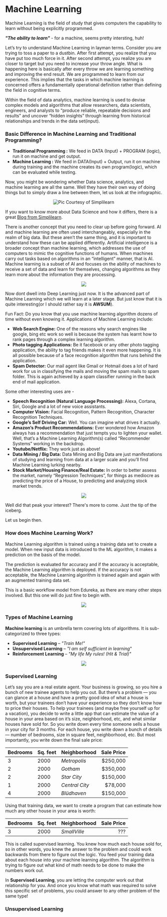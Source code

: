 # Machine Learning

Machine Learning is the field of study that gives computers the capability to learn without being explicitly programmed. 

**_"The ability to learn"_** - for a machine, seems pretty intersting, huh!

Let’s try to understand Machine Learning in layman terms. Consider you are trying to toss a paper to a dustbin.
After first attempt, you realize that you have put too much force in it. After second attempt, you realize you are closer to target but you need to increase your throw angle. What is happening here is basically after every throw we are learning something and improving the end result. We are programmed to learn from our experience.
This implies that the tasks in which machine learning is concerned offers a fundamentally operational definition rather than defining the field in cognitive terms.

Within the field of data analytics, machine learning is used to devise complex models and algorithms that allow researchers, data scientists, engineers, and analysts to “produce reliable, repeatable decisions and results” and uncover “hidden insights” through learning from historical relationships and trends in the data set(input).

### Basic Difference in Machine Learning and Traditional Programming?
* **Traditional Programming :** We feed in DATA (Input) + PROGRAM (logic), run it on machine and get output.
* **Machine Learning :** We feed in DATA(Input) + Output, run it on machine during training and the machine creates its own program(logic), which can be evaluated while testing.

Now, you might be wondering whether Data science, analytics, and machine learning are all the same. Well they have their own way of doing things but to simply draw a line between them, let us look at the infographic.

<p align="center">
  <img src="https://www.simplilearn.com/ice9/article_detailed_content_img/data-science-data-analytics-machine-learning.jpg" alt="Pic Courtesy of Simplilearn">
</p>

If you want to know more about Data Science and how it differs, there is a great [Blog from Simplilearn](https://www.simplilearn.com/data-science-vs-data-analytics-vs-machine-learning-article).

There is another concept that you need to clear up before going forward. AI and machine learning are often used interchangeably, especially in the realm of big data. But these aren’t the same thing, and it is important to understand how these can be applied differently.
Artificial intelligence is a broader concept than machine learning, which addresses the use of computers to mimic the cognitive functions of humans. When machines carry out tasks based on algorithms in an “intelligent” manner, that is AI. Machine learning is a subset of AI and focuses on the ability of machines to receive a set of data and learn for themselves, changing algorithms as they learn more about the information they are processing.

<p align="center">
  <img src="https://www.mytectra.com/media/wysiwyg/Blog/deep-learning.png">
</p>

Now dont dwell into Deep Learning just now. It is the advanced part of Machine Learning which we will learn at a later stage. But just know that it is quite interesting(or I should rather say it is **AWSUM**).

Fun Fact: Do you know that you use machine learning algorithm dozens of time without even knowing it. Applications of Machine Learning include:

* **Web Search Engine:** One of the reasons why search engines like google, bing etc work so well is because the system has learnt how to rank pages through a complex learning algorithm.
* **Photo tagging Applications:** Be it facebook or any other photo tagging application, the ability to tag friends makes it even more happening. It is all possible because of a face recognition algorithm that runs behind the application.
* **Spam Detector:** Our mail agent like Gmail or Hotmail does a lot of hard work for us in classifying the mails and moving the spam mails to spam folder. This is again achieved by a spam classifier running in the back end of mail application.

Some other interesting uses are -
* **Speech Recognition (Natural Language Processing):** Alexa, Cortana, Siri, Google and a lot of new voice assistants.
* **Computer Vision:** Facial Recognition, Pattern Recognition, Character Recognition Techniques.
* **Google’s Self Driving Car:** Well. You can imagine what drives it actually. 
* **Amazon’s Product Recommendations:** Ever wondered how Amazon always has a recommendation that just tempts you to lighten your wallet. Well, that’s a Machine Learning Algorithm(s) called “Recommender Systems” working in the backdrop.
* **Youtube/Netflix:** They work just as above!
* **Data Mining / Big Data:** Data Mining and Big Data are just manifestations of studying and learning from data at a larger scale and you’ll find Machine Learning lurking nearby.
* **Stock Market/Housing Finance/Real Estate:** In order to better assess the market, namely “Regression Techniques”, for things as mediocre as predicting the price of a House, to predicting and analyzing stock market trends.

<p align="center">
  <img src="https://www.edureka.co/blog/wp-content/uploads/2018/03/Use-Case-What-is-Machine-Learning-Edureka-528x285.png">
</p>
Well did that peak your interest? There's more to come. Just the tip of the iceberg.


Let us begin then.

### How does Machine Learning Work?
Machine Learning algorithm is trained using a training data set to create a model. When new input data is introduced to the ML algorithm, it makes a prediction on the basis of the model.

The prediction is evaluated for accuracy and if the accuracy is acceptable, the Machine Learning algorithm is deployed. If the accuracy is not acceptable, the Machine Learning algorithm is trained again and again with an augmented training data set.

This is a basic workflow model from Edureka, as there are many other steps involved. But this one will do just fine to begin with.

<p align="center">
  <img src="https://d1jnx9ba8s6j9r.cloudfront.net/blog/wp-content/uploads/2018/03/How-Machine-Learning-Works-What-is-Machine-Learning-Edureka-1.gif">
</p>

### Types of Machine Learning
**Machine learning** is an umbrella term covering lots of algorithms. It is sub-categorized to three types:

* **Supervised Learning** – _"Train Me!"_
* **Unsupervised Learning** – _"I am self sufficient in learning_"
* **Reinforcement Learning** – _"My life My rules! (Hit & Trial)"_

<p align="center">
  <img src="https://miro.medium.com/max/700/0*QYxNNYh6W9jO1b_-.png">
</p>

### Supervised Learning
Let’s say you are a real estate agent. Your business is growing, so you hire a bunch of new trainee agents to help you out. But there’s a problem — you can glance at a house and have a pretty good idea of what a house is worth, but your trainees don’t have your experience so they don’t know how to price their houses.
To help your trainees (and maybe free yourself up for a vacation), you decide to write a little app that can estimate the value of a house in your area based on it’s size, neighborhood, etc, and what similar houses have sold for.
So you write down every time someone sells a house in your city for 3 months. For each house, you write down a bunch of details — number of bedrooms, size in square feet, neighborhood, etc. But most importantly, you write down the final sale price:

| Bedrooms | Sq. feet | Neighborhood   | Sale Price |
| -------- | -------- | -------------- | ----------:|
| 3        | 2000     | *Metropolis*   | $250,000   |
| 2        | 2000     | *Gotham*       | $350,000   |
| 2        | 2000     | *Star City*    | $150,000   |
| 1        | 2000     | *Central City* | $78,000    |
| 4        | 2000     | *Blüdhaven*    | $150,000   |

Using that training data, we want to create a program that can estimate how much any other house in your area is worth:

| Bedrooms | Sq. feet | Neighborhood   | Sale Price |
| -------- | -------- | -------------- | ----------:|
| 3        | 2000     | *SmallVille*   | ???        |

This is called supervised learning. You knew how much each house sold for, so in other words, you knew the answer to the problem and could work backwards from there to figure out the logic. You feed your training data about each house into your machine learning algorithm. The algorithm is trying to figure out what kind of math needs to be done to make the numbers work out.

In **Supervised Learning**, you are letting the computer work out that relationship for you. And once you know what math was required to solve this specific set of problems, you could answer to any other problem of the same type!


### Unsupervised Learning
